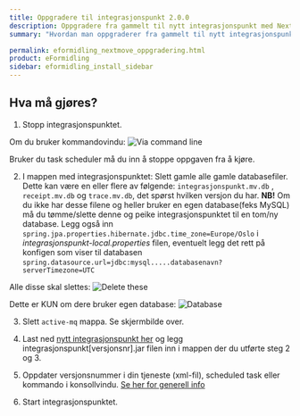 ```yaml
---
title: Oppgradere til integrasjonspunkt 2.0.0
description: Oppgradere fra gammelt til nytt integrasjonspunkt med NextMove
summary: "Hvordan man oppgraderer fra gammelt til nytt integrasjonspunkt med NextMove"

permalink: eformidling_nextmove_oppgradering.html
product: eFormidling
sidebar: eformidling_install_sidebar
---
```


## Hva må gjøres?

1. Stopp integrasjonspunktet.

Om du bruker kommandovindu:
![Via command line](/felleslosninger/images/eformidling/NextMove_01.png)

Bruker du task scheduler må du inn å stoppe oppgaven fra å kjøre.

2. I mappen med integrasjonspunktet: Slett gamle alle gamle databasefiler. Dette kan være en eller flere av følgende:  ```integrasjonspunkt.mv.db``` , ```receipt.mv.db``` og ```trace.mv.db```, det spørst hvilken versjon du har. **NB!** Om du ikke har desse filene og heller bruker en egen database(feks MySQL) må du tømme/slette denne og peike integrasjonspunktet til en tom/ny database. Legg også inn ```spring.jpa.properties.hibernate.jdbc.time_zone=Europe/Oslo``` i *integrasjonspunkt-local.properties* filen, eventuelt legg det rett på konfigen som viser til databasen ```spring.datasource.url=jdbc:mysql.....databasenavn?serverTimezone=UTC```

Alle disse skal slettes:
![Delete these](/felleslosninger/images/eformidling/NextMove_02.png)

Dette er KUN om dere bruker egen database:
![Database](/felleslosninger/images/eformidling/NextMove_03.png)

3. Slett ```active-mq``` mappa. Se skjermbilde over.

4. Last ned [nytt integrasjonspunkt her]() og legg integrasjonspunkt[versjonsnr].jar filen inn i mappen der du utførte steg 2 og 3.

5. Oppdater versjonsnummer i din tjeneste (xml-fil), scheduled task eller kommando i konsollvindu. [Se her for generell info](https://difi.github.io/felleslosninger/eformidling_ip_upgrade.html)

6. Start integrasjonspunktet. 
